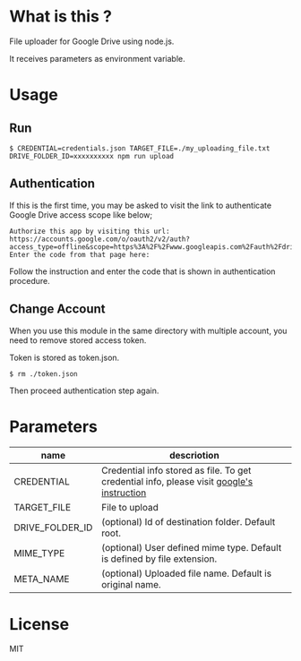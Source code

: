 # What is this ?

File uploader for Google Drive using node.js.

It receives parameters as environment variable.

# Usage

## Run

```
$ CREDENTIAL=credentials.json TARGET_FILE=./my_uploading_file.txt DRIVE_FOLDER_ID=xxxxxxxxxx npm run upload
```

## Authentication

If this is the first time, you may be asked to visit the link to authenticate Google Drive access scope like below;

```
Authorize this app by visiting this url: https://accounts.google.com/o/oauth2/v2/auth?access_type=offline&scope=https%3A%2F%2Fwww.googleapis.com%2Fauth%2Fdrive&response_type=code&client_id=xxxxxxxx.apps.googleusercontent.com&redirect_uri=xxxxxxxx
Enter the code from that page here: 
```

Follow the instruction and enter the code that is shown in authentication procedure.

## Change Account

When you use this module in the same directory with multiple account, you need to remove stored access token.

Token is stored as token.json.

```
$ rm ./token.json
```

Then proceed authentication step again.

# Parameters

| name | descriotion |
| --- | --- |
| CREDENTIAL | Credential info stored as file. To get credential info, please visit [google's instruction](https://developers.google.com/drive/api/v3/quickstart/nodejs) |
| TARGET_FILE | File to upload |
| DRIVE_FOLDER_ID | (optional) Id of destination folder. Default root. |
| MIME_TYPE | (optional) User defined mime type. Default is defined by file extension. |
| META_NAME | (optional) Uploaded file name. Default is original name. |

# License

MIT

